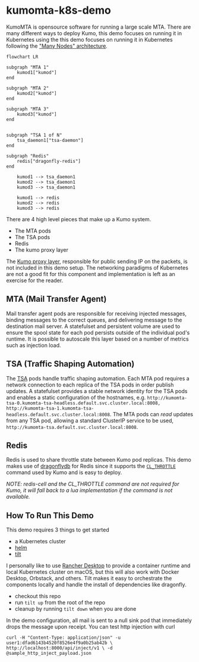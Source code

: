 # kumomta-k8s-demo

KumoMTA is opensource software for running a large scale MTA. There are many
different ways to deploy Kumo, this demo focuses on running it in Kubernetes
using the this demo focuses on running it in Kubernetes following the ["Many
Nodes"
architecture](https://docs.kumomta.com/userguide/clustering/deployment/).

```mermaid
flowchart LR

subgraph "MTA 1"
    kumod1["kumod"]
end

subgraph "MTA 2"
    kumod2["kumod"]
end

subgraph "MTA 3"
    kumod3["kumod"]
end


subgraph "TSA 1 of N"
    tsa_daemon1["tsa-daemon"]
end

subgraph "Redis"
    redis["dragonfly-redis"]
end

    kumod1 --> tsa_daemon1
    kumod2 --> tsa_daemon1
    kumod3 --> tsa_daemon1

    kumod1 --> redis
    kumod2 --> redis
    kumod3 --> redis
```

There are 4 high level pieces that make up a Kumo system.

- The MTA pods
- The TSA pods
- Redis
- The kumo proxy layer

The [Kumo proxy
layer](https://docs.kumomta.com/userguide/operation/kumo-proxy/?h=proxy),
responsible for public sending IP on the packets, is not included in this demo
setup. The networking paradigms of Kubernetes are not a good fit for this
component and implementation is left as an exercise for the reader.

## MTA (Mail Transfer Agent)

Mail transfer agent pods are responsible for receiving injected messages,
binding messages to the correct queues, and delivering message to the
destination mail server. A statefulset and persistent volume are used to ensure
the spool state for each pod persists outside of the individual pod's runtime.
It is possible to autoscale this layer based on a number of metrics such as
injection load.

## TSA (Traffic Shaping Automation)

The [TSA](https://docs.kumomta.com/userguide/configuration/trafficshaping/)
pods handle traffic shaping automation. Each MTA pod
requires a network connection to each replica of the TSA pods in order publish
updates. A statefulset provides a stable network identity for the TSA pods and
enables a static configuration of the hostnames, e.g.
`http://kumomta-tsa-0.kumomta-tsa-headless.default.svc.cluster.local:8008,
http://kumomta-tsa-1.kumomta-tsa-headless.default.svc.cluster.local:8008`. The
MTA pods can _read_ updates from any TSA pod, allowing a standard ClusterIP
service to be used, `http://kumomta-tsa.default.svc.cluster.local:8008`.

## Redis

Redis is used to share throttle state between Kumo pod replicas. This demo
makes use of [dragonflydb](https://www.dragonflydb.io/) for Redis since it supports the
[`CL_THROTTLE`](https://docs.kumomta.com/reference/kumo/configure_redis_throttles/) command used by Kumo and is easy
to deploy.

_NOTE: redis-cell and the CL_THROTTLE command are not required for Kumo, it will fall back to a lua implementation if the command is not available._

## How To Run This Demo

This demo requires 3 things to get started

- a Kubernetes cluster
- [helm](https://helm.sh/)
- [tilt](https://tilt.dev/)

I personally like to use [Rancher Desktop](https://rancherdesktop.io/) to
provide a container runtime and local Kubernetes cluster on macOS, but this
will also work with Docker Desktop, Orbstack, and others. Tilt makes it easy to
orchestrate the components locally and handle the install of dependencies like
dragonfly.

- checkout this repo
- run `tilt up` from the root of the repo
- cleanup by running `tilt down` when you are done

In the demo configuration, all mail is sent to a null sink pod that immediately drops the message upon receipt. You can test http injection with curl

```
curl -H "Content-Type: application/json" -u user1:dfad6143b4520f8526e4f9a0b25ab42b \
http://localhost:8000/api/inject/v1 \ -d @sample_http_inject_payload.json
```
